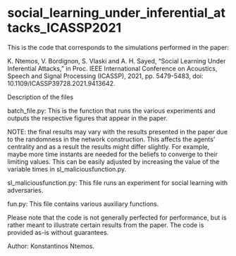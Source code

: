 # social_learning_under_inferential_attacks_ICASSP2021

This is the code that corresponds to the simulations performed in the paper:

K. Ntemos, V. Bordignon, S. Vlaski and A. H. Sayed, “Social Learning Under Inferential Attacks,” in Proc. IEEE International Conference on Acoustics, Speech and Signal Processing (ICASSP), 2021, pp. 5479-5483, doi: 10.1109/ICASSP39728.2021.9413642.

Description of the files

batch_file.py: This is the function that runs the various experiments and outputs the respective figures that appear in the paper.

NOTE: the final results may vary with the results presented in the paper due to the randomness in the network construction. This affects the agents’ centrality and as a result the results might differ slightly. For example, maybe more time instants are needed for the beliefs to converge to their limiting values. This can be easily adjusted by increasing the value of the variable times in sl_maliciousfunction.py.

sl_maliciousfunction.py: This file runs an experiment for social learning with adversaries.

fun.py: This file contains various auxiliary functions.

Please note that the code is not generally perfected for performance, but is rather meant to illustrate certain results from the paper. The code is provided as-is without guarantees.

Author: Konstantinos Ntemos.
